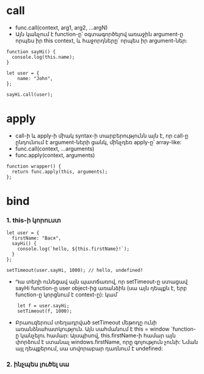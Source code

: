 # call

- func.call(context, arg1, arg2, ...argN)
- Այն կանչում է function-ը՝ օգտագործելով առաջին argument-ը որպես իր this context, և հաջորդները՝ որպես իր argument-ներ:

```
function sayHi() {
  console.log(this.name);
}

let user = {
    name: "John",
};

sayHi.call(user);
```

# apply

- call-ի և apply-ի միակ syntax-ի տարբերությունն այն է, որ call-ը ընդունում է argument-ների ցանկ, մինչդեռ apply-ը՝ array-like:
- func.call(context, ...arguments)
- func.apply(context, arguments)

```
function wrapper() {
  return func.apply(this, arguments);
};
```

# bind

### 1. this-ի կորուստ

```
let user = {
  firstName: "Вася",
  sayHi() {
    console.log(`hello, ${this.firstName}!`);
  }
};

setTimeout(user.sayHi, 1000); // hello, undefined!
```

- Դա տեղի ունեցավ այն պատճառով, որ setTimeout-ը ստացավ sayHi function-ը user object-ից առանձին (սա այն դեպքն է, երբ function-ը կորցնում է context-ը): կամ՝

```
    let f = user.sayHi;
    setTimeout(f, 1000);
```

- Բրաուզերում տեղադրված setTimeout մեթոդը ունի առանձնահատկություն. Այն սահմանում է this = window `function-ը կանչելու համար: Այսպիսով, this.firstName-ի համար այն փորձում է ստանալ windows.firstName, որը գոյություն չունի: Նման այլ դեպքերում, սա սովորաբար դառնում է undefined:

### 2. ինչպես լուծել սա
